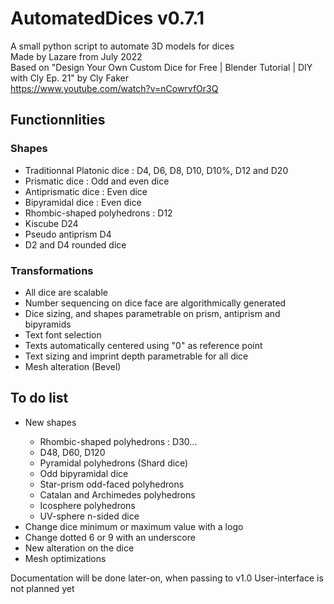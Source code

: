 # AutomatedDices v0.7.1
A small python script to automate 3D models for dices<br/>
Made by Lazare from July 2022<br/>
Based on "Design Your Own Custom Dice for Free | Blender Tutorial | DIY with Cly Ep. 21" by Cly Faker<br/>
https://www.youtube.com/watch?v=nCowrvfOr3Q<br/>

<h2>Functionnlities</h2>
<h3>Shapes</h3>
<ul>
  <li>Traditionnal Platonic dice : D4, D6, D8, D10, D10%, D12 and D20</li>
  <li>Prismatic dice : Odd and even dice</li>
  <li>Antiprismatic dice : Even dice</li>
  <li>Bipyramidal dice : Even dice</li>
  <li>Rhombic-shaped polyhedrons : D12</li>
  <li>Kiscube D24</li>
  <li>Pseudo antiprism D4</li>
  <li>D2 and D4 rounded dice</li>
</ul>
<h3>Transformations</h3>
<ul>
  <li>All dice are scalable</li>
  <li>Number sequencing on dice face are algorithmically generated</li>
  <li>Dice sizing, and shapes parametrable on prism, antiprism and bipyramids</li>
  <li>Text font selection</li>
  <li>Texts automatically centered using "0" as reference point</li>
  <li>Text sizing and imprint depth parametrable for all dice</li>
  <li>Mesh alteration (Bevel)</li>
</ul>

<h2>To do list</h2>
<ul>
  <li>New shapes</li>
  <ul>
    <li>Rhombic-shaped polyhedrons : D30...</li>
    <li>D48, D60, D120</li>
    <li>Pyramidal polyhedrons (Shard dice)</li>
    <li>Odd bipyramidal dice</li>
    <li>Star-prism odd-faced polyhedrons</li>
    <li>Catalan and Archimedes polyhedrons</li>
    <li>Icosphere polyhedrons</li>
    <li>UV-sphere n-sided dice</li>
  </ul>
  <li>Change dice minimum or maximum value with a logo</li>
  <li>Change dotted 6 or 9 with an underscore</li>
  <li>New alteration on the dice</li>
  <li>Mesh optimizations</li>
</ul>

Documentation will be done later-on, when passing to v1.0
User-interface is not planned yet
